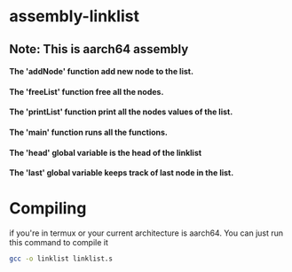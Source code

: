 # assembly-linklist

## Note: This is aarch64 assembly

#### The 'addNode' function add new node to the list.

#### The 'freeList' function free all the nodes.

#### The 'printList' function print all the nodes values of the list.

#### The 'main' function runs all the functions.

#### The 'head' global variable is the head of the linklist

#### The 'last' global variable keeps track of last node in the list.

# Compiling

if you're in termux or your current architecture is aarch64.
You can just  run this command to compile it
```bash
gcc -o linklist linklist.s 
```


